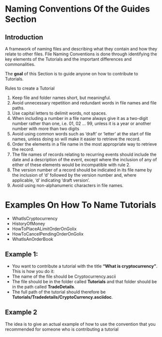 # Naming Conventions Of the Guides Section

## Introduction

A framework of naming files  and describing what they contain and how they relate to other files. File Naming Conventions is done through identifying the key elements of the Tutorials  and the important differences and commonalities.

The **goal** of this Section is to guide anyone on how to contribute to Tutorials.

Rules to create a Tutorial 
 
1. Keep file and folder names short, but meaningful.
2. Avoid unnecessary repetition and redundant words in file names and file paths.
3. Use capital letters to delimit words, not spaces.
4. When including a number in a file name always give it as a two-digit number rather than one, i.e. 01, 02 … 99, unless it is a year or another number with more than two digits
5. Avoid using common words such as ‘draft’ or ‘letter’ at the start of file names, unless doing so will make it easier to retrieve the record.
6. Order the elements in a file name in the most appropriate way to retrieve the record.
7. The file names of records relating to recurring events should include the date and a description of the event, except where the inclusion of any of either of these elements would be incompatible with rule 2.
8. The version number of a record should be indicated in its file name by the inclusion of ‘d’ followed by the version number and, where applicable, ‘d’ indicating ‘draft version’.
9. Avoid using non-alphanumeric characters in file names.

# Examples On How To Name Tutorials

- WhatIsCryptocurrency
- HistoryOfMoney
- HowToPlaceALimitOrderOnGolix
- HowToCancelPendingOrderOnGolix
- WhatIsAnOrderBook

## Example 1:
- You want to contribute  a tutorial with the title **“What is cryptocurrency”**. This is how you do it:
- The name of the file should be Cryptocurrency.ascii
- The file should be in the folder called **Tutorials** and that folder should be in the path called **TradeDetails**.
- The full path of the tutorial should therefore  be **Tutorials/Tradedetails/CryptoCurrency.asciidoc**.

## Example 2
The idea is to give an actual example of how to use the convention that you recommended for someone who is contributing a tutorial 







